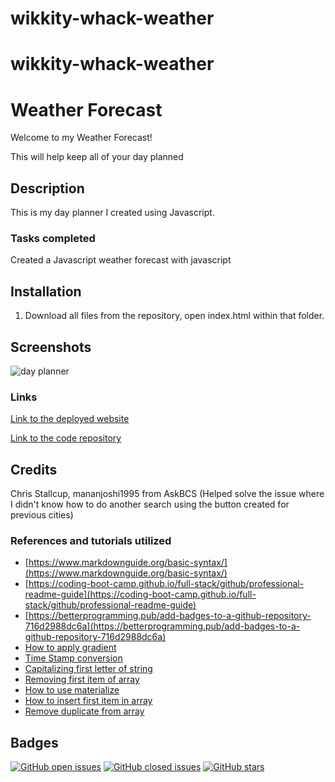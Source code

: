 # wikkity-whack-weather
# wikkity-whack-weather

# **Weather Forecast**

Welcome to my Weather Forecast!

This will help keep all of your day planned 


## Description

This is my day planner I created using Javascript.

### **Tasks completed**
Created a Javascript weather forecast with javascript


## Installation

1. Download all files from the repository, open index.html within that folder.



## Screenshots

![day planner](./assets/diggity-dawg.gif)


### **Links**

[Link to the deployed website](https://mrtofuuu.github.io/wikkity-whack-weather/)

[Link to the code repository](https://github.com/MrTofuuu/wikkity-whack-weather)




## Credits
Chris Stallcup, mananjoshi1995 from AskBCS (Helped solve the issue where I didn't know how to do another search using the button created for previous cities)


### References and tutorials utilized
* [https://www.markdownguide.org/basic-syntax/](https://www.markdownguide.org/basic-syntax/)
* [https://coding-boot-camp.github.io/full-stack/github/professional-readme-guide](https://coding-boot-camp.github.io/full-stack/github/professional-readme-guide)
* [https://betterprogramming.pub/add-badges-to-a-github-repository-716d2988dc6a](https://betterprogramming.pub/add-badges-to-a-github-repository-716d2988dc6a)
* [How to apply gradient](https://www.quora.com/How-can-I-apply-a-gradient-color-on-my-navbar-through-materialize-CSS)
* [Time Stamp conversion](https://stackoverflow.com/questions/24170933/convert-unix-timestamp-to-date-time-javascript)
* [Capitalizing first letter of string](https://capitalizemytitle.com/ufaqs/how-to-uppercase-the-first-letter-of-a-string-in-javascript/)
* [Removing first item of array](https://www.w3schools.com/jsref/jsref_shift.asp)
* [How to use materialize](https://materializecss.com/)
* [How to insert first item in array](https://www.w3schools.com/jsref/jsref_unshift.asp#:~:text=The%20unshift()%20method%20adds,an%20array%2C%20use%20push()%20.)
* [Remove duplicate from array](https://developer.mozilla.org/en-US/docs/Web/JavaScript/Reference/Global_Objects/Set)

## Badges

[![GitHub open issues](https://img.shields.io/github/issues/MrTofuuu/wikkity-whack-weather?style=for-the-badge)](https://github.com/MrTofuuu/wikkity-whack-weather/issues)
[![GitHub closed issues](https://img.shields.io/github/issues-closed/MrTofuuu/wikkity-whack-weather?style=for-the-badge)](https://img.shields.io/github/issues-closed/MrTofuuu/wikkity-whack-weather?style=for-the-badge)
[![GitHub stars](https://img.shields.io/github/stars/MrTofuuu/wikkity-whack-weather?style=for-the-badge)](https://github.com/MrTofuuu/wikkity-whack-weather/stargazers)



